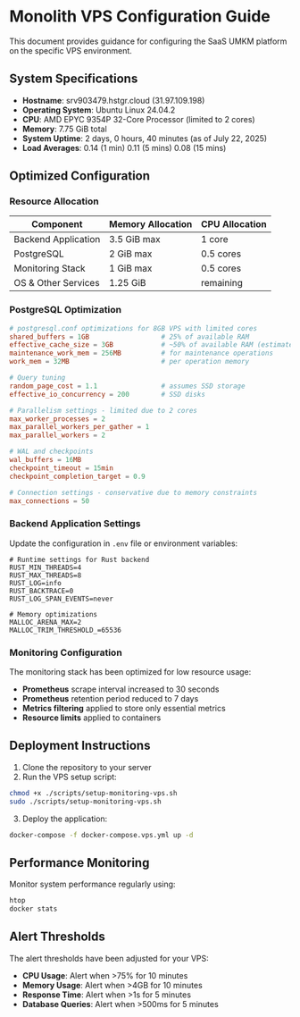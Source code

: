 # Monolith VPS Configuration Guide

This document provides guidance for configuring the SaaS UMKM platform on the specific VPS environment.

## System Specifications

- **Hostname**: srv903479.hstgr.cloud (31.97.109.198)
- **Operating System**: Ubuntu Linux 24.04.2
- **CPU**: AMD EPYC 9354P 32-Core Processor (limited to 2 cores)
- **Memory**: 7.75 GiB total
- **System Uptime**: 2 days, 0 hours, 40 minutes (as of July 22, 2025)
- **Load Averages**: 0.14 (1 min) 0.11 (5 mins) 0.08 (15 mins)

## Optimized Configuration

### Resource Allocation

| Component           | Memory Allocation | CPU Allocation |
| ------------------- | ----------------- | -------------- |
| Backend Application | 3.5 GiB max       | 1 core         |
| PostgreSQL          | 2 GiB max         | 0.5 cores      |
| Monitoring Stack    | 1 GiB max         | 0.5 cores      |
| OS & Other Services | 1.25 GiB          | remaining      |

### PostgreSQL Optimization

```conf
# postgresql.conf optimizations for 8GB VPS with limited cores
shared_buffers = 1GB                  # 25% of available RAM
effective_cache_size = 3GB            # ~50% of available RAM (estimate)
maintenance_work_mem = 256MB          # for maintenance operations
work_mem = 32MB                       # per operation memory

# Query tuning
random_page_cost = 1.1                # assumes SSD storage
effective_io_concurrency = 200        # SSD disks

# Parallelism settings - limited due to 2 cores
max_worker_processes = 2
max_parallel_workers_per_gather = 1
max_parallel_workers = 2

# WAL and checkpoints
wal_buffers = 16MB
checkpoint_timeout = 15min
checkpoint_completion_target = 0.9

# Connection settings - conservative due to memory constraints
max_connections = 50
```

### Backend Application Settings

Update the configuration in `.env` file or environment variables:

```
# Runtime settings for Rust backend
RUST_MIN_THREADS=4
RUST_MAX_THREADS=8
RUST_LOG=info
RUST_BACKTRACE=0
RUST_LOG_SPAN_EVENTS=never

# Memory optimizations
MALLOC_ARENA_MAX=2
MALLOC_TRIM_THRESHOLD_=65536
```

### Monitoring Configuration

The monitoring stack has been optimized for low resource usage:

- **Prometheus** scrape interval increased to 30 seconds
- **Prometheus** retention period reduced to 7 days
- **Metrics filtering** applied to store only essential metrics
- **Resource limits** applied to containers

## Deployment Instructions

1. Clone the repository to your server
2. Run the VPS setup script:

```bash
chmod +x ./scripts/setup-monitoring-vps.sh
sudo ./scripts/setup-monitoring-vps.sh
```

3. Deploy the application:

```bash
docker-compose -f docker-compose.vps.yml up -d
```

## Performance Monitoring

Monitor system performance regularly using:

```bash
htop
docker stats
```

## Alert Thresholds

The alert thresholds have been adjusted for your VPS:

- **CPU Usage**: Alert when >75% for 10 minutes
- **Memory Usage**: Alert when >4GB for 10 minutes
- **Response Time**: Alert when >1s for 5 minutes
- **Database Queries**: Alert when >500ms for 5 minutes
